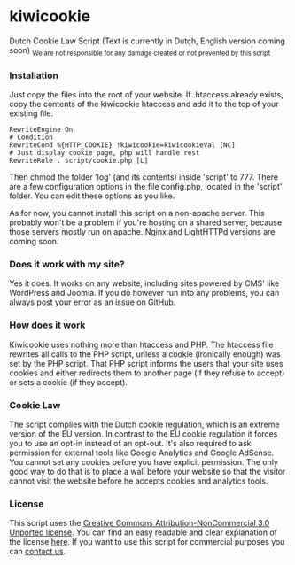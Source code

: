 # kiwicookie
Dutch Cookie Law Script (Text is currently in Dutch, English version coming soon)
<sub>We are not responsible for any damage created or not prevented by this script</sub>
### Installation
Just copy the files into the root of your website. If .htaccess already exists, copy the contents of the kiwicookie htaccess and add it to the top of your existing file. 

```htaccess
RewriteEngine On
# Condition
RewriteCond %{HTTP_COOKIE} !kiwicookie=kiwicookieVal [NC]
# Just display cookie page, php will handle rest
RewriteRule . script/cookie.php [L]
```

Then chmod the folder 'log' (and its contents) inside 'script'  to 777. 
There are a few configuration options in the file config.php, located in the 'script' folder. You can edit these options as you like.

As for now, you cannot install this script on a non-apache server. This probably won't be a problem if you're hosting on a shared server, because those servers mostly run on apache. Nginx and LightHTTPd versions are coming soon.

### Does it work with my site?
Yes it does. It works on any website, including sites powered by CMS' like WordPress and Joomla. If you do however run into any problems, you can always post your error as an issue on GitHub.

### How does it work
Kiwicookie uses nothing more than htaccess and PHP. The htaccess file rewrites all calls to the PHP script, unless a cookie (ironically enough) was set by the PHP script. That PHP script informs the users that your site uses cookies and either redirects them to another page (if they refuse to accept) or sets a cookie (if they accept).

### Cookie Law
The script complies with the Dutch cookie regulation, which is an extreme version of the EU version. In contrast to the EU cookie regulation it forces you to use an opt-in instead of an opt-out. It's also required to ask permission for external tools like Google Analytics and Google AdSense. You cannot set any cookies before you have explicit permission. The only good way to do that is to place a wall before your website so that the visitor cannot visit the website before he accepts cookies and analytics tools.

### License
This script uses the [Creative Commons Attribution-NonCommercial 3.0 Unported license](http://creativecommons.org/licenses/by-nc/3.0/legalcode). You can find an easy readable and clear explanation of the license [here](http://creativecommons.org/licenses/by-nc/3.0/). If you want to use this script for commercial purposes you can [contact us](mailto:info@lexerim.nl).
